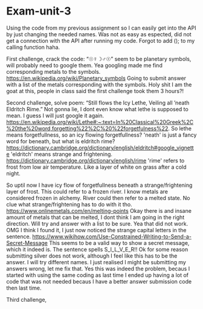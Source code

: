 # Exam-unit-3
Using the code from my previous assignment so I can easily get into the API by just changing the needed names. Was not as easy as espected, did not get a connection with the API after running my code. Forgot to add ();  to my calling function haha.
 
First challenge, crack the code: “☉☿☽♂☉”
seem to be planetary symbols, will probably need to google them. Yea googling made me find corresponding metals to the symbols.
https://en.wikipedia.org/wiki/Planetary_symbols
Going to submit answer with a list of the metals corresponding with the symbols.
Holy shit I am the goat at this, people in class said the first challenge took them 3 hours?!

Second challenge, solve poem: “Still flows the Icy Lethe, Veiling all ’neath Eldritch Rime.”
Not gonna lie, I dont even know what lethe is supposed to mean. I guess I will just google it again.
https://en.wikipedia.org/wiki/Lethe#:~:text=In%20Classical%20Greek%2C%20the%20word,forgetting%22%2C%20%22forgetfulness%22.
So lethe means forgetfullness, so an icy flowing forgetfullness?
'neath' is just a fancy word for beneath, but what is eldritch rime?
https://dictionary.cambridge.org/dictionary/english/eldritch#google_vignette
'eldritch' means strange and frightening.
https://dictionary.cambridge.org/dictionary/english/rime
'rime' refers to frost from low air temperature. Like a layer of white on grass after a cold night.

So uptil now I have icy flow of forgetfullness beneath a strange/frightening layer of frost. This could refer to a frozen river.
I know metals are considered frozen in alchemy. River could then refer to a melted state. No clue what strange/frightening has to do with it tho.
https://www.onlinemetals.com/en/melting-points
Okay there is and insane amount of metals that can be melted, I dont think I am going in the right direction. Will try and answer with a list to be sure.
Yea that did not work.
OMG I think I found it, I just now noticed the strange capital letters in the sentence.
https://www.wikihow.com/Use-Constrained-Writing-to-Send-a-Secret-Message
This seems to be a valid way to show a secret message, which it indeed is. The sentence spells S_I_L_V_E_R!!
Ok for some reason submitting silver does not work, although I feel like this has to be the answer. I will try different names.
I just realised I might be submitting my answers wrong, let me fix that.
Yes this was indeed the problem, becaus I started with using the same coding as last time I ended up having a lot of code that was not needed becaus I have a better answer submission code then last time.

Third challenge, 
